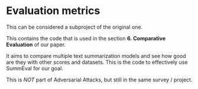 # Evaluation metrics

This can be considered a subproject of the original one.

This contains the code that is used in the section **6. Comparative Evaluation** of our paper.

It aims to compare multiple text summarization models and see how good are they with other scores and datasets.
This is the code to effectively use SummEval for our goal.

This is *NOT* part of Adversarial Attacks, but still in the same survey / project.
